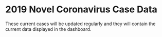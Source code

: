 # 2019 Novel Coronavirus Case Data
These current cases will be updated regularly and they will contain the current data displayed in the dashboard.
